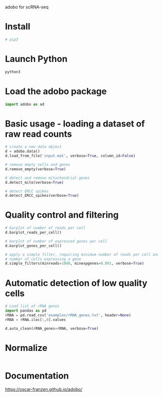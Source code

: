 adobo for scRNA-seq

# Install
```bash
# pip3
```

# Launch Python
```bash
python3
```

# Load the adobo package
```python
import adobo as ad
```

# Basic usage - loading a dataset of raw read counts
```python
# create a new data object
d = adobo.data()
d.load_from_file('input.mat', verbose=True, column_id=False)

# remove empty cells and genes
d.remove_empty(verbose=True)

# detect and remove mitochondrial genes
d.detect_mito(verbose=True)

# detect ERCC spikes
d.detect_ERCC_spikes(verbose=True)
```

# Quality control and filtering
```python
# barplot of number of reads per cell
d.barplot_reads_per_cell()

# barplot of number of expressed genes per cell
d.barplot_genes_per_cell()

# apply a simple filter, requiring minimum number of reads per cell and a minimum
# number of cells expressing a gene
d.simple_filters(minreads=1000, minexpgenes=0.001, verbose=True)
```

# Automatic detection of low quality cells
```python
# Load list of rRNA genes
import pandas as pd
rRNA = pd.read_csv('examples/rRNA_genes.txt', header=None)
rRNA = rRNA.iloc[:,0].values

d.auto_clean(rRNA_genes=rRNA, verbose=True)
```

# Normalize
```python
```

# Documentation
https://oscar-franzen.github.io/adobo/
